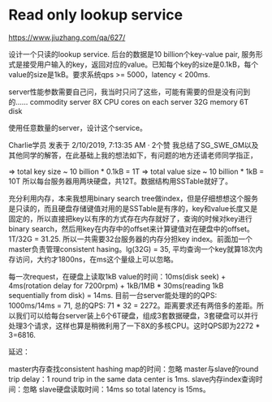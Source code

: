 Read only lookup service
========================
https://www.jiuzhang.com/qa/627/

设计一个只读的lookup service. 后台的数据是10 billion个key-value pair, 服务形式是接受用户输入的key，返回对应的value。已知每个key的size是0.1kB，每个value的size是1kB。要求系统qps >= 5000，latency < 200ms.

server性能参数需要自己问，我当时只问了这些，可能有需要的但是没有问到的……
commodity server
8X CPU cores on each server
32G memory
6T disk

使用任意数量的server，设计这个service。


Charlie学员
发表于 2/10/2019, 7:13:35 AM · 2个赞
我总结了SG_SWE_GM以及其他同学的解答，在此基础上我的想法如下，有问题的地方还请老师同学指正，

=> total key size ~ 10 billion * 0.1kB = 1T
=> total value size ~ 10 billion * 1kB = 10T
所以每台服务器用两块硬盘，共12T。数据结构用SSTable就好了。

充分利用内存，本来我想用binary search tree做index，但是仔细想想这个服务是只读的，而且硬盘存储键值对用的是SSTable是有序的，key和value长度又是固定的，所以直接把key以有序的方式存在内存就好了，查询的时候对key进行binary search，然后用key在内存中的offset来计算键值对在硬盘中的offset。1T/32G = 31.25. 所以一共需要32台服务器的内存分担key index。前面加一个master负责管理consistent hasing。lg(32G) = 35, 平均查询一个key就算18次内存访问，大约才1800ns，在ms这个量级上可以忽略。

每一次request，在硬盘上读取1kB value的时间：10ms(disk seek) + 4ms(rotation delay for 7200rpm) + 1kB/1MB * 30ms(reading 1kB sequentially from disk) = 14ms. 目前一台server能处理的的QPS: 1000ms/14ms = 71, 总的QPS: 71 * 32 = 2272。距离要求还有两倍多的差距。所以我们可以给每台server装上6个6T硬盘，组成3套数据硬盘，3套硬盘可以并行处理3个请求，这样也算是稍微利用了一下8X的多核CPU。这时QPS即为2272 * 3=6816.

延迟：

master内存查找consistent hashing map的时间：忽略
master与slave的round trip delay：1 round trip in the same data center is 1ms.
slave内存index查询时间：忽略
slave硬盘读取时间：14ms
so total latency is 15ms。
